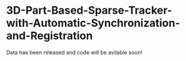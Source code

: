 # 3D-Part-Based-Sparse-Tracker-with-Automatic-Synchronization-and-Registration


Data has been released and code will be avilable soon!
